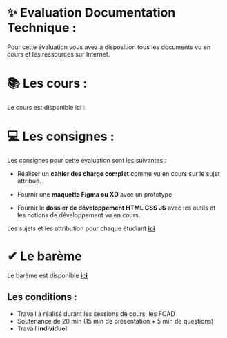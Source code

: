 # ✨ Evaluation Documentation Technique : 

Pour cette évaluation vous avez à disposition tous les documents vu en cours et les ressources sur Internet.

# 📚 Les cours : 

Le cours est disponible ici : 



# 💻 Les consignes : 

Les consignes pour cette évaluation sont les suivantes :

- Réaliser un **cahier des charge complet** comme vu en cours sur le sujet attribué.

- Fournir une **maquette Figma ou XD** avec un prototype 

- Fournir le **dossier de développement HTML CSS JS** avec les outils et les notions de développement vu en cours.

Les sujets et les attribution pour chaque étudiant **[ici](./sujets/attribution-sujets.md)**

# ✔ Le barème 

Le barème est disponible **[ici](bareme.md)**


## Les conditions : 

- Travail à réalisé durant les sessions de cours, les FOAD
- Soutenance de 20 min (15 min de présentation + 5 min de questions)
- Travail **individuel**
